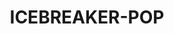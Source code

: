 ---
language: en
sku: ICEBREAKER-POP
stock: 750
title: ICEBREAKER-POP
color: hsl(179, 37%, 40%)
sort: 30
cover:
  image: /img/icebreaker_cover.png
  title: ICEBREAKER® POP
  text: The easy-to-use ice cube maker
introduction:
  introLine: ""
  label: ""
  title: ICEBREAKER® POP
  subtitle: The easy-to-use ice cube maker
  text: POP is the ice cube tray re-invented. ‘Pop’ the ice cubes by pulling the
    straps and serve the ice cubes easily and without spillage or difficulty.
    Our mass market volume products at popular price points. Easy, fun and
    hygienic to use, it also prevents odor absorption. POP is phthalate and BPA
    free and it can fit 18 big ice cubes per refill.
  image: /img/icebreaker_header.png
  video: ""
features:
  title: Meet ICEBREAKER® POP
  subtitle: High Quality Danish Design
  text: Ice cubes produced and served in an easy and elegant way, using patented
    innovative technology.
  image: /img/icebreaker_about.png
  video: ""
slider:
  - type: slide
    title: Easy to use
    text: ICEBREAKER® POP is easy to operate and use. You fill it as a bottle and it
      is easy to serve ice cubes, one-by-one
  - type: slide
    title: Water tight
    text: It is 100% water tight and the closed container prevents odor absorption
      in the freezer
  - type: slide
    title: Space optimal
    text: POP is designed for stacking in the freezer in any position and it is
      created to be space optimal
  - type: slide
    title: Easy to transport
    text: You can bring ICEBREAKER® POP anywhere with you. Optimal to bring on
      picnic, or just serve ice on the terrace
  - type: slide
    title: Limited melting
    text: Thermo effective closed container. Limited melting, even after several
      hours in room temperature. It is very easy to pour out melted water to
      ensure you only get ice in the drink
  - type: slide
    title: Environmentally friendly
    text: Phthalate and BPA free. It can be reused 1,000’s of times, reducing
      plastic waste. It is therefore more sustainable and environmentally
      friendly.
highlights:
  - type: image
    image: /img/icebreaker_gallery_1.jpg
    video: ""
  - type: image
    image: /img/icebreaker_gallery_2.jpg
    video: ""
  - type: image
    image: /img/icebreaker_gallery_3.jpg
    video: ""
store:
  title: How to use POP?
  text: The traditional methods are a hassle to use, the trays and bags
    impractical and troublesome to fill, freeze, and not least serve. ICEBREAKER
    is the new way of making ice cubes. With the ICEBREAKER technology, we want
    to make ice cubes available to all people around the world and make ice
    cubes that extra affordable luxury in our everyday life.
  items:
    - title: Fill
      subtitle: ""
      image: /img/icebreaker_bundle_1.png
      description: ""
    - title: Freeze
      subtitle: ""
      image: /img/icebreaker_bundle_2.png
      description: ""
    - title: Serve
      subtitle: ""
      image: /img/icebreaker_bundle_3.png
      description: ""
description:
  title: Get it Today!
  subtitle: ""
  text: Just like you and everyone else – we at ICEBREAKER Nordic love to get ice
    cubes in our drinks – whether in the private setting of everyday life, or at
    more social get-togethers, parties, picnics, etc. None of the existent
    solutions are simple, efficient, or particularly user-friendly – and,
    certainly, the current disposable solution is far from being environmentally
    conscious.
  image: /img/icebreaker_footer.png
---